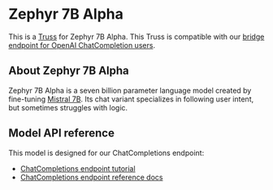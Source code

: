# Zephyr 7B Alpha

This is a [Truss](https://truss.baseten.co/) for Zephyr 7B Alpha. This Truss is compatible with our [bridge endpoint for OpenAI ChatCompletion users](https://docs.baseten.co/api-reference/openai).

## About Zephyr 7B Alpha

Zephyr 7B Alpha is a seven billion parameter language model created by fine-tuning [Mistral 7B](https://app.baseten.co/explore/mistral_7b_chat). Its chat variant specializes in following user intent, but sometimes struggles with logic.

## Model API reference

This model is designed for our ChatCompletions endpoint:

- [ChatCompletions endpoint tutorial](https://www.baseten.co/blog/gpt-vs-mistral-migrate-to-open-source-llms-with-minor-code-changes/)
- [ChatCompletions endpoint reference docs](https://docs.baseten.co/api-reference/openai)
